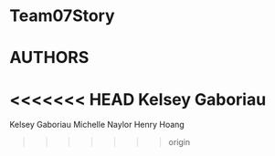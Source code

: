 Team07Story
===========

AUTHORS
=======
<<<<<<< HEAD
Kelsey Gaboriau
=======
Kelsey Gaboriau
Michelle Naylor
Henry Hoang
>>>>>>> origin
